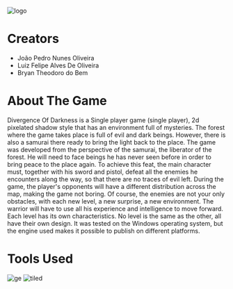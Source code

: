 ![logo](https://github.com/jpedrou/DigitalGamesProject/assets/127536464/d1ff4525-462f-46aa-9228-95afcce46eac)
# Creators
- João Pedro Nunes Oliveira
- Luiz Felipe Alves De Oliveira
- Bryan Theodoro do Bem
# About The Game
Divergence Of Darkness is a Single player game (single player), 2d pixelated shadow style that has an environment full of mysteries. The forest where the game takes place is full of evil and dark beings. However, there is also a samurai there ready to bring the light back to the place. The game was developed from the perspective of the samurai, the liberator of the forest. He will need to face beings he has never seen before in order to bring peace to the place again. To achieve this feat, the main character must, together with his sword and pistol, defeat all the enemies he encounters along the way, so that there are no traces of evil left. During the game, the player's opponents will have a different distribution across the map, making the game not boring. Of course, the enemies are not your only obstacles, with each new level, a new surprise, a new environment. The warrior will have to use all his experience and intelligence to move forward. Each level has its own characteristics. No level is the same as the other, all have their own design. It was tested on the Windows operating system, but the engine used makes it possible to publish on different platforms.
# Tools Used
![ge](https://github.com/jpedrou/DigitalGamesProject/assets/127536464/fda69fbf-38f8-4626-8227-13d7af1606fd)
![tiled](https://github.com/jpedrou/DigitalGamesProject/assets/127536464/1307952a-6054-4599-9ab5-03ac24bf5841)
